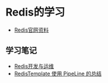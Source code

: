 # Redis的学习

* [Redis官网资料](http://www.redis.cn/)

## 学习笔记

* [Redis开发与运维](./doc/202009140001.md)
* [RedisTemplate 使用 PipeLine 的总结](./doc/202011160001.md)